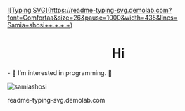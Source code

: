 [![Typing SVG](https://readme-typing-svg.demolab.com?font=Comfortaa&size=26&pause=1000&width=435&lines= Samia+shosi++.+.+.+)](https://git.io/typing-svg)

<h1 align="center">Hi </h1>
- 👀 I’m interested in programming. 🌱
<p align="left"> <img src="https://komarev.com/ghpvc/?username=samiashosi&label=Profile%20views&color=0e75b6&style=flat" alt="samiashosi" /> </p>
<!---
ShmNahian/ShmNahian is a ✨ special ✨ repository because its README.md (this file) appears on your GitHub profile.
You can click the Preview link to take a look at your changes.
--->
readme-typing-svg.demolab.com
